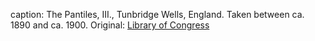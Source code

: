 caption: The Pantiles, III., Tunbridge Wells, England. Taken between ca. 1890 and ca. 1900. Original: [Library of Congress](http://www.loc.gov/pictures/item/2002708201/)
